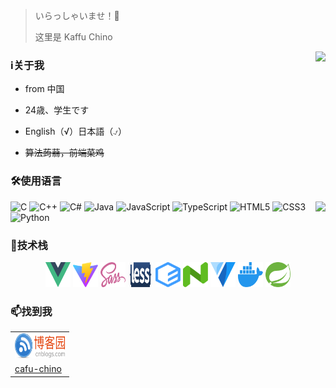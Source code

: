 > いらっしゃいませ！👋
> 
> 这里是 Kaffu Chino

<img align="right" src="https://github-readme-stats-kaffu-chinos-projects.vercel.app/api?username=Kaffu-Chino&theme=ambient_gradient&show_icons=true&custom_title=Kaffu-Chino&count_private=true&include_all_commits=true">

### ℹ关于我

- from 中国

- 24歳、学生です

- English（√）日本語（⍻）

- ~~算法蒟蒻，前端菜鸡~~

### 🛠️使用语言

<img align="right" src="https://github-readme-stats.vercel.app/api/top-langs?username=Kaffu-Chino&hide_border=true&theme=ambient_gradient&layout=compact">

![C](https://img.shields.io/badge/-C-a8b9cc?style=flat-square&logo=C&logoColor=fff)
![C++](https://img.shields.io/badge/-C%2b%2b-00599c?style=flat-square&logo=C%2b%2b&logoColor=fff)
![C#](https://img.shields.io/badge/-C%23-55599c?style=flat-square&logo=C%2b%2b&logoColor=fff)
![Java](https://img.shields.io/badge/-Java-f80000?style=flat-square&logo=oracle&logoColor=fff)
![JavaScript](https://img.shields.io/badge/-JavaScript-f7df1e?style=flat-square&logo=JavaScript&labelColor=f7df1e&logoColor=000)
![TypeScript](https://img.shields.io/badge/-TypeScript-3178c6?style=flat-square&logo=typescript&logoColor=fff)
![HTML5](https://img.shields.io/badge/-HTML5-e34f26?style=flat-square&logo=HTML5&logoColor=fff)
![CSS3](https://img.shields.io/badge/-CSS3-1572b6?style=flat-square&logo=CSS3&labelColor=1572b6)
![Python](https://img.shields.io/badge/-Python-3572a5?style=flat-square&logo=python&logoColor=fff)

### 🧰技术栈

<p align="center">
	<img src="./logos/vue.svg" width="40" height="40" alt="vue" />
	<img src="./logos/vitejs.svg" width="40" height="40" alt="vitejs" />
    <img src="./logos/sass.svg" width="40" height="40" alt="sass" />
    <img src="./logos/less.svg" width="40" height="40" alt="less" />
    <img src="./logos/elementui.svg" width="40" height="40" alt="elementui" />
    <img src="./logos/naiveui.svg" width="40" height="40" alt="naiveui" />
    <img src="./logos/vuetifyjs.svg" width="40" height="40" alt="vuetify" />
    <img src="./logos/docker.svg" width="40" height="40" alt="docker" />
	<img src="./logos/spring.svg" width="40" height="40" alt="spring" />
</p>


### 📫找到我

<table>
    <tr align="center">
        <td><img src="./logos/cnblogs.svg" width="80" height="40" alt="csdnlogo" /></td>
    </tr>
    <tr>
        <td><a href="https://www.cnblogs.com/cafu-chino/" target="_blank">cafu-chino</a></td>
    </tr>
</table>

<!--
**Kaffu-Chino/Kaffu-Chino** is a ✨ _special_ ✨ repository because its `README.md` (this file) appears on your GitHub profile.

Here are some ideas to get you started:

- 🔭 I’m currently working on ...
- 🌱 I’m currently learning ...
- 👯 I’m looking to collaborate on ...
- 🤔 I’m looking for help with ...
- 💬 Ask me about ...
- 📫 How to reach me: ...
- 😄 Pronouns: ...
- ⚡ Fun fact: ...
-->
